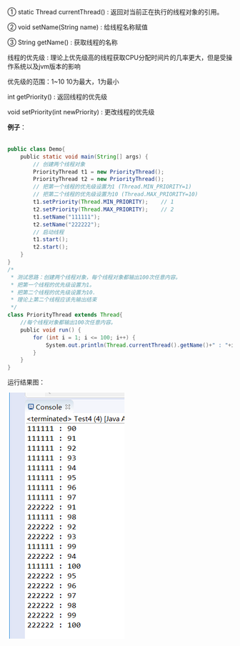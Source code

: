 ① static Thread currentThread() : 返回对当前正在执行的线程对象的引用。

② void setName(String name) : 给线程名称赋值

③ String getName() : 获取线程的名称

线程的优先级 : 理论上优先级高的线程获取CPU分配时间片的几率更大，但是受操作系统以及jvm版本的影响

优先级的范围：1~10 10为最大，1为最小

int getPriority() : 返回线程的优先级

void setPriority(int newPriority) : 更改线程的优先级

**例子**：
```java

public class Demo{
    public static void main(String[] args) {
        // 创建两个线程对象
        PriorityThread t1 = new PriorityThread();
        PriorityThread t2 = new PriorityThread();
        // 把第一个线程的优先级设置为1 (Thread.MIN_PRIORITY=1)
        // 把第二个线程的优先级设置为10 (Thread.MAX_PRIORITY=10)
        t1.setPriority(Thread.MIN_PRIORITY);    // 1
        t2.setPriority(Thread.MAX_PRIORITY);    // 2
        t1.setName("111111");
        t2.setName("222222");
        // 启动线程
        t1.start();
        t2.start();
    }
}
/*
 * 测试思路：创建两个线程对象，每个线程对象都输出100次任意内容。 
 * 把第一个线程的优先级设置为1。
 * 把第二个线程的优先级设置为10.
 * 理论上第二个线程应该先输出结束
 */
class PriorityThread extends Thread{
    //每个线程对象都输出100次任意内容。 
    public void run() {
        for (int i = 1; i <= 100; i++) {
            System.out.println(Thread.currentThread().getName()+" : "+i);
        }
    }
}
```
运行结果图：

![](1.3.4/1.png)
